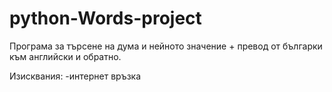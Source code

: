 # python-Words-project

Програма за търсене на дума и нейното значение + превод от българки към английски и обратно.

Изисквания: -интернет връзка

